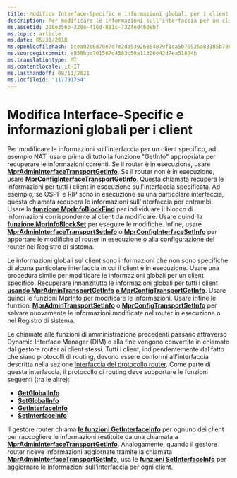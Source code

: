 ```yaml
---
title: Modifica Interface-Specific e informazioni globali per i client
description: Per modificare le informazioni sull'interfaccia per un client specifico, ad esempio NAT, usare prima il valore appropriato \ 0034; GetInfo \ 0034; funzione per recuperare le informazioni correnti.
ms.assetid: 208e356b-328e-416d-881c-732fed460ebf
ms.topic: article
ms.date: 05/31/2018
ms.openlocfilehash: bcea02c6d70e7d7e2da53926854879f1ca5b76526a83185b786b0074b8098434
ms.sourcegitcommit: e858bbe701567d4583c50a11326e42d7ea51804b
ms.translationtype: MT
ms.contentlocale: it-IT
ms.lasthandoff: 08/11/2021
ms.locfileid: "117791754"
---
```

# <a name="changing-interface-specific-and-global-information-for-clients"></a>Modifica Interface-Specific e informazioni globali per i client

Per modificare le informazioni sull'interfaccia per un client specifico, ad esempio NAT, usare prima di tutto la funzione "GetInfo" appropriata per recuperare le informazioni correnti. Se il router è in esecuzione, usare [**MprAdminInterfaceTransportGetInfo**](/windows/desktop/api/Mprapi/nf-mprapi-mpradmininterfacetransportgetinfo). Se il router non è in esecuzione, usare [**MprConfigInterfaceTransportGetInfo**](/windows/desktop/api/Mprapi/nf-mprapi-mprconfiginterfacetransportgetinfo). Questa chiamata recupera le informazioni per tutti i client in esecuzione sull'interfaccia specificata. Ad esempio, se OSPF e RIP sono in esecuzione su una particolare interfaccia, questa chiamata recupera le informazioni sull'interfaccia per entrambi. Usare la [**funzione MprInfoBlockFind**](/windows/desktop/api/Mprapi/nf-mprapi-mprinfoblockfind) per individuare il blocco di informazioni corrispondente al client da modificare. Usare quindi la [**funzione MprInfoBlockSet**](/windows/desktop/api/Mprapi/nf-mprapi-mprinfoblockset) per eseguire le modifiche. Infine, usare [**MprAdminInterfaceTransportSetInfo**](/windows/desktop/api/Mprapi/nf-mprapi-mpradmininterfacetransportsetinfo) o [**MprConfigInterfaceSetInfo**](/windows/desktop/api/Mprapi/nf-mprapi-mprconfiginterfacesetinfo) per apportare le modifiche al router in esecuzione o alla configurazione del router nel Registro di sistema.

Le informazioni globali sul client sono informazioni che non sono specifiche di alcuna particolare interfaccia in cui il client è in esecuzione. Usare una procedura simile per modificare le informazioni globali per un client specifico. Recuperare innanzitutto le informazioni globali per tutti i client [**usando MprAdminTransportGetInfo**](/windows/desktop/api/Mprapi/nf-mprapi-mpradmintransportgetinfo) [**o MprConfigTransportGetInfo**](/windows/desktop/api/Mprapi/nf-mprapi-mprconfigtransportgetinfo). Usare quindi le funzioni MprInfo per modificare le informazioni. Usare infine le funzioni [**MprAdminTransportSetInfo**](/windows/desktop/api/Mprapi/nf-mprapi-mpradmintransportsetinfo) o [**MprConfigTransportSetInfo**](/windows/desktop/api/Mprapi/nf-mprapi-mprconfigtransportsetinfo) per salvare nuovamente le informazioni modificate nel router in esecuzione o nel Registro di sistema.

Le chiamate alle funzioni di amministrazione precedenti passano attraverso Dynamic Interface Manager (DIM) e alla fine vengono convertite in chiamate dal gestore router ai client stessi. Tutti i client, indipendentemente dal fatto che siano protocolli di routing, devono essere conformi all'interfaccia descritta nella sezione [Interfaccia del protocollo router](about-routing-protocol-interface.md). Come parte di questa interfaccia, il protocollo di routing deve supportare le funzioni seguenti (tra le altre):

-   [**GetGlobalInfo**](/windows/desktop/api/Routprot/nc-routprot-pget_global_info)
-   [**SetGlobalInfo**](/windows/desktop/api/Routprot/nc-routprot-pset_global_info)
-   [**GetInterfaceInfo**](/windows/desktop/api/Routprot/nc-routprot-pget_interface_info)
-   [**SetInterfaceInfo**](/windows/desktop/api/Routprot/nc-routprot-pset_interface_info)

Il gestore router chiama [**le funzioni GetInterfaceInfo**](/windows/desktop/api/Routprot/nc-routprot-pget_interface_info) per ognuno dei client per raccogliere le informazioni restituite da una chiamata a [**MprAdminInterfaceTransportGetInfo**](/windows/desktop/api/Mprapi/nf-mprapi-mpradmininterfacetransportgetinfo). Analogamente, quando il gestore router riceve informazioni aggiornate tramite la chiamata [**MprAdminInterfaceTransportSetInfo,**](/windows/desktop/api/Mprapi/nf-mprapi-mpradmininterfacetransportsetinfo) usa le [**funzioni SetInterfaceInfo**](/windows/desktop/api/Routprot/nc-routprot-pset_interface_info) per aggiornare le informazioni sull'interfaccia per ogni client.

 

 




